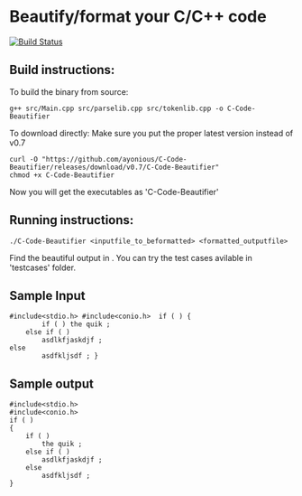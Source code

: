 # Beautify/format your C/C++ code  
[![Build Status](https://travis-ci.org/ayonious/C-Code-Beautifier.svg?branch=master)](https://travis-ci.org/ayonious/C-Code-Beautifier)


## Build instructions: 

To build the binary from source:
```
g++ src/Main.cpp src/parselib.cpp src/tokenlib.cpp -o C-Code-Beautifier
```

To download directly:
Make sure you put the proper latest version instead of v0.7
```
curl -O "https://github.com/ayonious/C-Code-Beautifier/releases/download/v0.7/C-Code-Beautifier"
chmod +x C-Code-Beautifier
```

Now you will get the executables as 'C-Code-Beautifier'
## Running instructions:

```
./C-Code-Beautifier <inputfile_to_beformatted> <formatted_outputfile>
```
Find the beautiful output in <outputfile>. You can try the test cases avilable in 'testcases' folder.

## Sample Input
```
#include<stdio.h> #include<conio.h>  if ( ) {
	    if ( ) the quik ; 
    else if ( ) 
		asdlkfjaskdjf ; 
else 
		asdfkljsdf ; }
```

## Sample output

```
#include<stdio.h>
#include<conio.h>
if ( ) 
{
	if ( ) 
		the quik ; 
	else if ( ) 
		asdlkfjaskdjf ; 
	else 
		asdfkljsdf ; 
}
```

